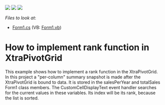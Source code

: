 <!-- default badges list -->
![](https://img.shields.io/endpoint?url=https://codecentral.devexpress.com/api/v1/VersionRange/128582153/13.1.4%2B)
[![](https://img.shields.io/badge/Open_in_DevExpress_Support_Center-FF7200?style=flat-square&logo=DevExpress&logoColor=white)](https://supportcenter.devexpress.com/ticket/details/E1474)
[![](https://img.shields.io/badge/📖_How_to_use_DevExpress_Examples-e9f6fc?style=flat-square)](https://docs.devexpress.com/GeneralInformation/403183)
<!-- default badges end -->
<!-- default file list -->
*Files to look at*:

* [Form1.cs](./CS/Form1.cs) (VB: [Form1.vb](./VB/Form1.vb))
<!-- default file list end -->
# How to implement rank function in XtraPivotGrid


<p>This example shows how to implement a rank function in the XtraPivotGrid. In this project a "per-column" summary snapshot is made after the XtraPivotGrid is bound to data. It is stored in the salesPerYear and totalSales Form1 class members. The CustomCellDisplayText event handler searches for the current values in these variables. Its index will be its rank, because the list is sorted.</p>

<br/>


